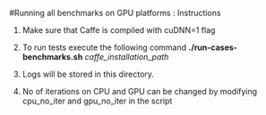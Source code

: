 #Running all benchmarks on GPU platforms : Instructions

1. Make sure that Caffe is compiled with cuDNN=1 flag
2. To run tests execute the following command
**./run-cases-benchmarks.sh**  *caffe_installation_path*

3. Logs will be stored in this directory.
4. No of iterations on CPU and GPU can be changed by modifying cpu_no_iter and gpu_no_iter in the script

